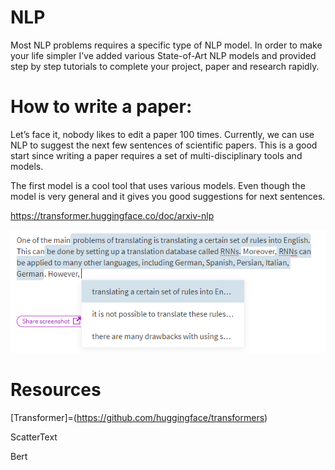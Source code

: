 NLP
===

Most NLP problems requires a specific type of NLP model. In order to make your
life simpler I’ve added various State-of-Art NLP models and provided step by
step tutorials to complete your project, paper and research rapidly.

How to write a paper:
=====================

Let’s face it, nobody likes to edit a paper 100 times. Currently, we can use NLP
to suggest the next few sentences of scientific papers. This is a good start
since writing a paper requires a set of multi-disciplinary tools and models.

The first model is a cool tool that uses various models. Even though the model
is very general and it gives you good suggestions for next sentences.

<https://transformer.huggingface.co/doc/arxiv-nlp>

![](media/27fd0079eeccbc3ef59b5fce1e7a6951.png)

Resources
=========

[Transformer]=(<https://github.com/huggingface/transformers>)

ScatterText

Bert
